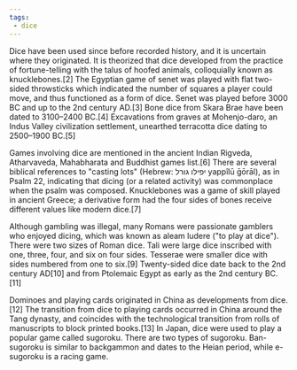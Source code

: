 ```yaml
---
tags:
 - dice
---
```


Dice have been used since before recorded history, and it is uncertain where they originated. It is theorized that dice developed from the practice of fortune-telling with the talus of hoofed animals, colloquially known as knucklebones.[2] The Egyptian game of senet was played with flat two-sided throwsticks which indicated the number of squares a player could move, and thus functioned as a form of dice. Senet was played before 3000 BC and up to the 2nd century AD.[3] Bone dice from Skara Brae have been dated to 3100–2400 BC.[4] Excavations from graves at Mohenjo-daro, an Indus Valley civilization settlement, unearthed terracotta dice dating to 2500–1900 BC.[5]

Games involving dice are mentioned in the ancient Indian Rigveda, Atharvaveda, Mahabharata and Buddhist games list.[6] There are several biblical references to "casting lots" (Hebrew: יפילו גורל‎ yappîlū ḡōrāl), as in Psalm 22, indicating that dicing (or a related activity) was commonplace when the psalm was composed. Knucklebones was a game of skill played in ancient Greece; a derivative form had the four sides of bones receive different values like modern dice.[7]

Although gambling was illegal, many Romans were passionate gamblers who enjoyed dicing, which was known as aleam ludere ("to play at dice"). There were two sizes of Roman dice. Tali were large dice inscribed with one, three, four, and six on four sides. Tesserae were smaller dice with sides numbered from one to six.[9] Twenty-sided dice date back to the 2nd century AD[10] and from Ptolemaic Egypt as early as the 2nd century BC.[11]

Dominoes and playing cards originated in China as developments from dice.[12] The transition from dice to playing cards occurred in China around the Tang dynasty, and coincides with the technological transition from rolls of manuscripts to block printed books.[13] In Japan, dice were used to play a popular game called sugoroku. There are two types of sugoroku. Ban-sugoroku is similar to backgammon and dates to the Heian period, while e-sugoroku is a racing game.